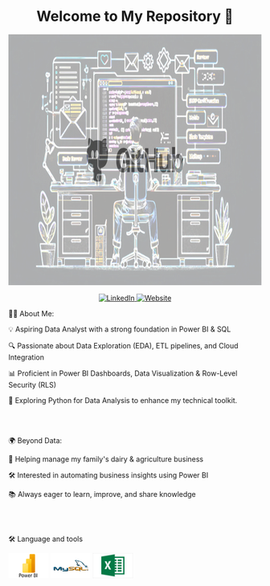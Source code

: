 <h1 align="center">Welcome to My Repository 👋</h1>

<p align="center">
  <img src="https://raw.githubusercontent.com/sandhuhardeep67/Hardeep-Singh/main/Image1.png" width="750" height="500">
</p>

<p align="center">
<a href="https://www.linkedin.com/in/hardeep-singh-988a60331/" target="_blank">
    <img src="https://img.shields.io/badge/LinkedIn-blue?logo=linkedin&logoColor=white" alt="LinkedIn">
</a>
  <a href="https://sandhuhardeep67.github.io/Hardeep67.github.io/" target="_blank">
    <img src="https://img.shields.io/badge/Website-skyblue?logo=google-chrome&logoColor=white" alt="Website">
</a>
</p>


👩‍💻 About Me: 

💡 Aspiring Data Analyst with a strong foundation in Power BI & SQL

🔍 Passionate about Data Exploration (EDA), ETL pipelines, and Cloud Integration

📊 Proficient in Power BI Dashboards, Data Visualization & Row-Level Security (RLS)

🐍 Exploring Python for Data Analysis to enhance my technical toolkit.

<br><br>


🌍 Beyond Data:

🏡 Helping manage my family's dairy & agriculture business

🛠️ Interested in automating business insights using Power BI

📚 Always eager to learn, improve, and share knowledge <br><br>

<br><br>
🛠 Language and tools

<img src="https://raw.githubusercontent.com/sandhuhardeep67/Hardeep-Singh/main/PowerBI.png" width="80" height="50"> <img src="https://raw.githubusercontent.com/sandhuhardeep67/Hardeep-Singh/main/Mysql.png" width="80" height="50"> <img src="https://raw.githubusercontent.com/sandhuhardeep67/Hardeep-Singh/main/Excel.jpg" width="80" height="50">
